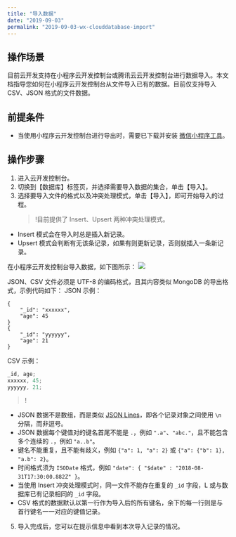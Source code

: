 ```yaml
---
title: "导入数据"
date: "2019-09-03"
permalink: "2019-09-03-wx-clouddatabase-import"
---
```


## 操作场景

目前云开发支持在小程序云开发控制台或腾讯云云开发控制台进行数据导入。本文档指导您如何在小程序云开发控制台从文件导入已有的数据。目前仅支持导入 CSV、JSON 格式的文件数据。

## 前提条件

- 当使用小程序云开发控制台进行导出时，需要已下载并安装 [微信小程序工具](https://developers.weixin.qq.com/miniprogram/dev/devtools/download.html)。

## 操作步骤

1. 进入云开发控制台。
2. 切换到【数据库】标签页，并选择需要导入数据的集合，单击【导入】。
3. 选择要导入文件的格式以及冲突处理模式，单击【导入】，即可开始导入的过程。
   > !目前提供了 Insert、Upsert 两种冲突处理模式。

- Insert 模式会在导入时总是插入新记录。
- Upsert 模式会判断有无该条记录，如果有则更新记录，否则就插入一条新记录。

在小程序云开发控制台导入数据，如下图所示：
![](https://main.qcloudimg.com/raw/7c9ab9c165274391848397ec2da55f11.png)

JSON、CSV 文件必须是 UTF-8 的编码格式，且其内容类似 MongoDB 的导出格式，示例代码如下：
JSON 示例：

```
{
    "_id": "xxxxxx",
    "age": 45
}
{
    "_id": "yyyyyy",
    "age": 21
}
```

CSV 示例：

```js
_id, age;
xxxxxx, 45;
yyyyyy, 21;
```

> !

- JSON 数据不是数组，而是类似 [JSON Lines](http://jsonlines.org/examples/)，即各个记录对象之间使用 `\n` 分隔，而非逗号。
- JSON 数据每个键值对的键名首尾不能是 `.`，例如 `".a"`、`"abc."`，且不能包含多个连续的 `.`，例如 `"a..b"`。
- 键名不能重复，且不能有歧义，例如 `{"a": 1, "a": 2}` 或 `{"a": {"b": 1}, "a.b": 2}`。
- 时间格式须为 `ISODate` 格式，例如 `"date": { "$date" : "2018-08-31T17:30:00.882Z" }`。
- 当使用 Insert 冲突处理模式时，同一文件不能存在重复的 `_id` 字段，L 或与数据库已有记录相同的 `_id` 字段。
- CSV 格式的数据默认以第一行作为导入后的所有键名，余下的每一行则是与首行键名一一对应的键值记录。

5. 导入完成后，您可以在提示信息中看到本次导入记录的情况。
